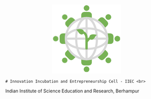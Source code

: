 <p align=center>
    <img src="https://github.com/iieciiserbpr/iieciiserbpr.github.io/blob/main/images/iiec_icon.png?raw=true">
  </p>
<p align=center>

    # Innovation Incubation and Entrepreneurship Cell - IIEC <br>
Indian Institute of Science Education and Research, Berhampur
  </p>
